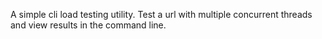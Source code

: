 A simple cli load testing utility. Test a url with multiple concurrent threads and view results in the command line.
